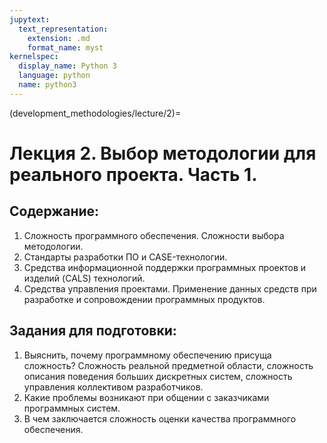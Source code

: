 ```yaml
---
jupytext:
  text_representation:
    extension: .md
    format_name: myst
kernelspec:
  display_name: Python 3
  language: python
  name: python3
---
```


(development_methodologies/lecture/2)=
# Лекция 2. Выбор методологии для реального проекта. Часть 1.

## Содержание:
1. Сложность программного обеспечения. Сложности выбора методологии.
2. Стандарты разработки ПО и CASE-технологии.
3. Средства информационной поддержки программных проектов и изделий (CALS) технологий.
4. Средства управления проектами. Применение данных средств при разработке и сопровождении программных продуктов.

## Задания для подготовки:
1. Выяснить, почему программному обеспечению присуща сложность? Сложность реальной предметной области, сложность описания поведения больших дискретных систем, сложность управления коллективом разработчиков.
2. Какие проблемы возникают при общении с заказчиками программных систем.
3. В чем заключается сложность оценки качества программного обеспечения.

